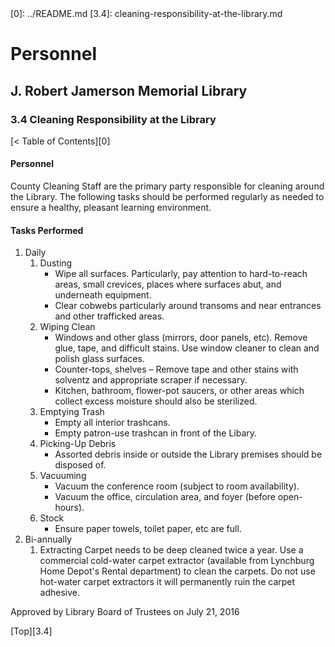 <head>
	<link rel="stylesheet" type="text/css" href="../main.css">
</head>
[0]: ../README.md
[3.4]: cleaning-responsibility-at-the-library.md

# Personnel
## J. Robert Jamerson Memorial Library
### 3.4 Cleaning Responsibility at the Library
[< Table of Contents][0]

#### Personnel
County Cleaning Staff are the primary party responsible for cleaning around the Library. The following tasks should be performed regularly as needed to ensure a healthy, pleasant learning environment.

#### Tasks Performed
1. Daily
	1. Dusting
		* Wipe all surfaces. Particularly, pay attention to hard-to-reach areas, small crevices, places where surfaces abut, and underneath equipment.
		* Clear cobwebs particularly around transoms and near entrances and other trafficked areas.
	2. Wiping Clean
		* Windows and other glass (mirrors, door panels, etc). Remove glue, tape, and difficult stains. Use window cleaner to clean and polish glass surfaces.
		* Counter-tops, shelves – Remove tape and other stains with solventz and appropriate scraper if necessary.
		* Kitchen, bathroom, flower-pot saucers, or other areas which collect excess moisture should also be sterilized.
	3. Emptying Trash
		* Empty all interior trashcans.
		* Empty patron-use trashcan in front of the Libary.
	4. Picking-Up Debris
		* Assorted debris inside or outside the Library premises should be disposed of.
	5. Vacuuming
		* Vacuum the conference room (subject to room availability).
		* Vacuum the office, circulation area, and foyer (before open-hours).
	6. Stock
		* Ensure paper towels, toilet paper, etc are full. 
2. Bi-annually
	1. Extracting
	Carpet needs to be deep cleaned twice a year. Use a commercial cold-water carpet extractor (available from Lynchburg Home Depot's Rental department) to clean the carpets. Do not use hot-water carpet extractors it will permanently ruin the carpet adhesive.

Approved by Library Board of Trustees on July 21, 2016

[Top][3.4]